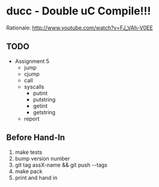 # ducc - Double uC Compile!!!

Rationale: <http://www.youtube.com/watch?v=FJ_VAh-V0EE>

## TODO

 * Assignment 5
    - jump
    - cjump
    - call
    - syscalls
        - putint
        - putstring
        - getint
        - getstring
    - report

## Before Hand-In

 1. make tests
 2. bump version number
 3. git tag assX-name && git push --tags
 4. make pack
 5. print and hand in
